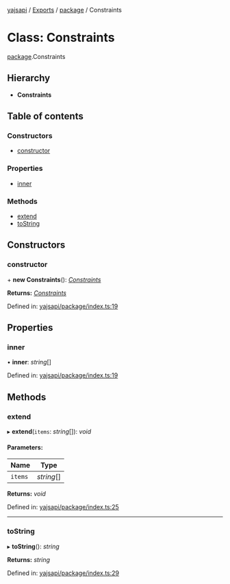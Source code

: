 [yajsapi](../README.md) / [Exports](../modules.md) / [package](../modules/package.md) / Constraints

# Class: Constraints

[package](../modules/package.md).Constraints

## Hierarchy

* **Constraints**

## Table of contents

### Constructors

- [constructor](package.constraints.md#constructor)

### Properties

- [inner](package.constraints.md#inner)

### Methods

- [extend](package.constraints.md#extend)
- [toString](package.constraints.md#tostring)

## Constructors

### constructor

\+ **new Constraints**(): [*Constraints*](package.constraints.md)

**Returns:** [*Constraints*](package.constraints.md)

Defined in: [yajsapi/package/index.ts:19](https://github.com/golemfactory/yajsapi/blob/289a25a/yajsapi/package/index.ts#L19)

## Properties

### inner

• **inner**: *string*[]

Defined in: [yajsapi/package/index.ts:19](https://github.com/golemfactory/yajsapi/blob/289a25a/yajsapi/package/index.ts#L19)

## Methods

### extend

▸ **extend**(`items`: *string*[]): *void*

#### Parameters:

Name | Type |
------ | ------ |
`items` | *string*[] |

**Returns:** *void*

Defined in: [yajsapi/package/index.ts:25](https://github.com/golemfactory/yajsapi/blob/289a25a/yajsapi/package/index.ts#L25)

___

### toString

▸ **toString**(): *string*

**Returns:** *string*

Defined in: [yajsapi/package/index.ts:29](https://github.com/golemfactory/yajsapi/blob/289a25a/yajsapi/package/index.ts#L29)
